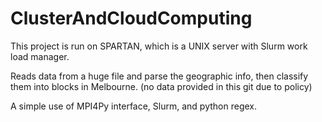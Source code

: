 # ClusterAndCloudComputing

This project is run on SPARTAN, which is a UNIX server with Slurm work load manager.

Reads data from a huge file and parse the geographic info, then classify them into blocks in Melbourne. (no data provided in this git due to policy)

A simple use of MPI4Py interface, Slurm, and python regex. 